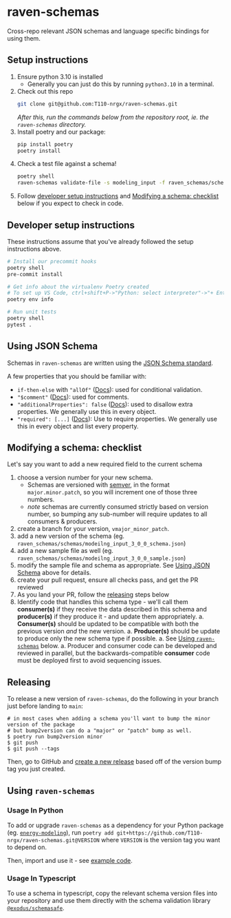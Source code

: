 # raven-schemas
Cross-repo relevant JSON schemas and language specific bindings for using them.


## Setup instructions

1. Ensure python 3.10 is installed
    * Generally you can just do this by running `python3.10` in a terminal.
1. Check out this repo
    ```bash
    git clone git@github.com:T110-nrgx/raven-schemas.git
    ```
    *After this, run the commands below from the repository root, ie. the `raven-schemas` directory.*
1. Install poetry and our package:
    ```bash
    pip install poetry
    poetry install
    ```
1. Check a test file against a schema!
    ```bash
    poetry shell
    raven-schemas validate-file -s modeling_input -f raven_schemas/schemas/modeling_input_1_0_0_sample.json -v 1.0.0
    ```
1. Follow [developer setup instructions](#developer-setup-instructions) and [Modifying a schema: checklist](#modifying-a-schema-checklist) below if you expect to check in code.


## Developer setup instructions

These instructions assume that you've already followed the setup instructions above.
```bash
# Install our precommit hooks
poetry shell
pre-commit install

# Get info about the virtualenv Poetry created
# To set up VS Code, ctrl+shift+P->"Python: select interpreter"->"+ Enter interpreter path..." and paste the Virtualenv executable path this command produces.
poetry env info

# Run unit tests
poetry shell
pytest .
```


## Using JSON Schema

Schemas in `raven-schemas` are written using the [JSON Schema standard](https://json-schema.org/understanding-json-schema).

A few properties that you should be familiar with:
* `if-then-else` with `"allOf"` ([Docs](https://json-schema.org/understanding-json-schema/reference/comments#comments)): used for conditional validation.
* `"$comment"` ([Docs](https://json-schema.org/understanding-json-schema/reference/comments#comments)): used for comments.
* `"additionalProperties": false` ([Docs](https://json-schema.org/understanding-json-schema/reference/object#additional-properties)): used to disallow extra properties. We generally use this in every object.
* `"required": [...]` ([Docs](https://json-schema.org/understanding-json-schema/reference/object#required)): Use to require properties. We generally use this in every object and list every property.


## Modifying a schema: checklist

Let's say you want to add a new required field to the current schema
1. choose a version number for your new schema.
    * Schemas are versioned with [semver](https://semver.org/), in the format `major.minor.patch`, so you will increment one of those three numbers.
    * *note* schemas are currently consumed strictly based on version number, so bumping any sub-number will require updates to all consumers & producers.
1. create a branch for your version, `vmajor_minor_patch`.
1. add a new version of the schema (eg. `raven_schemas/schemas/modeilng_input_3_0_0_schema.json`)
1. add a new sample file as well   (eg. `raven_schemas/schemas/modeilng_input_3_0_0_sample.json`)
1. modify the sample file and schema as appropriate. See [Using JSON Schema](#using-json-schema) above for details.
1. create your pull request, ensure all checks pass, and get the PR reviewed
1. As you land your PR, follow the [releasing](#releasing) steps below
1. Identify code that handles this schema type - we'll call them **consumer(s)** if they receive the data described in this schema and **producer(s)** if they produce it - and update them appropriately.
   a. **Consumer(s)** should be updated to be compatible with both the previous version *and* the new version.
   a. **Producer(s)** should be update to produce only the new schema type if possible.
   a. See [Using `raven-schemas`](#using-raven-schemas) below.
   a. Producer and consumer code can be developed and reviewed in parallel, but the backwards-compatible **consumer** code must be deployed first to avoid sequencing issues.


## Releasing

To release a new version of `raven-schemas`, do the following in your branch just before landing to `main`:

```
# in most cases when adding a schema you'll want to bump the minor version of the package
# but bump2version can do a "major" or "patch" bump as well.
$ poetry run bump2version minor
$ git push
$ git push --tags
```

Then, go to GitHub and [create a new release](https://github.com/T110-nrgx/raven-schemas/releases/new) based off of the version bump tag you just created.

## Using `raven-schemas`

### Usage In Python

To add or upgrade `raven-schemas` as a dependency for your Python package (eg. [`energy-modeling`](https://github.com/T110-nrgx/energy-modeling)), run `poetry add git+https://github.com/T110-nrgx/raven-schemas.git@VERSION` where `VERSION` is the version tag you want to depend on.

Then, import and use it - see [example code](https://github.com/T110-nrgx/energy-modeling/blob/3db22e8cdb43b0adc4ad0e1d0669c2a38bdfdd97/nrgx_building_model/data_types.py#L150).


### Usage In Typescript

To use a schema in typescript, copy the relevant schema version files into your repository and use them directly with the schema validation library [`@exodus/schemasafe`](https://github.com/ExodusMovement/schemasafe#installation).
